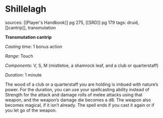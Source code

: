 # Shillelagh
sources: [[Player's Handbook]] pg 275, [[SRD]] pg 179
tags: druid, [[cantrip]], transmutation

**Transmutation cantrip**

*Casting time*: 1 bonus action

*Range*: Touch

*Components*: V, S, M (mistletoe, a shamrock leaf, and a club or quarterstaff)

*Duration*: 1 minute

The wood of a club or a quarterstaff you are holding is imbued with nature’s power. For the duration, you can use your spellcasting ability instead of Strength for the attack and damage rolls of melee attacks using that weapon, and the weapon’s damage die becomes a d8. The weapon also becomes magical, if it isn’t already. The spell ends if you cast it again or if you let go of the weapon.
